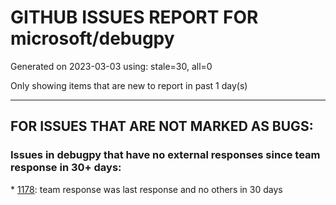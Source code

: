 
# GITHUB ISSUES REPORT FOR microsoft/debugpy


Generated on 2023-03-03 using: stale=30, all=0


Only showing items that are new to report in past 1 day(s)


---

## FOR ISSUES THAT ARE NOT MARKED AS BUGS:


### Issues in debugpy that have no external responses since team response in 30+ days:


\* [1178](https://github.com/microsoft/debugpy/issues/1178 "Name debug console automatically using launch.json file"): team response was last response and no others in 30 days
